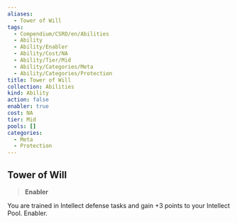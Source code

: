 ```yaml
---
aliases:
  - Tower of Will
tags:
  - Compendium/CSRD/en/Abilities
  - Ability
  - Ability/Enabler
  - Ability/Cost/NA
  - Ability/Tier/Mid
  - Ability/Categories/Meta
  - Ability/Categories/Protection
title: Tower of Will
collection: Abilities
kind: Ability
action: false
enabler: true
cost: NA
tier: Mid
pools: []
categories:
  - Meta
  - Protection
---
```

## Tower of Will  
>**Enabler**
  
You are trained in Intellect defense tasks and gain +3 points to your Intellect Pool. Enabler.